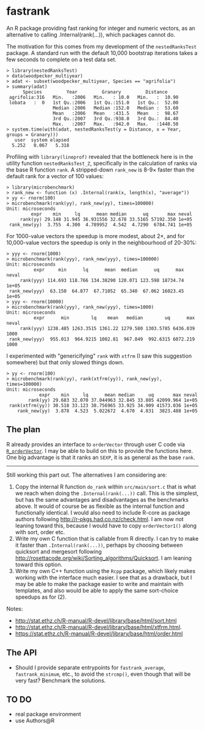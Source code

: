fastrank
========

An R package providing fast ranking for integer and numeric vectors, as an
alternative to calling .Internal(rank(...)), which packages cannot do.

The motivation for this comes from my development of the `nestedRanksTest`
package.  A standard run with the default 10,000 bootstrap iterations takes
a few seconds to complete on a test data set.

~~~~
> library(nestedRanksTest)
> data(woodpecker_multiyear)
> adat <- subset(woodpecker_multiyear, Species == "agrifolia")
> summary(adat)
      Species         Year         Granary         Distance
 agrifolia:316   Min.   :2006   Min.   : 10.0   Min.   :  10.90
 lobata   :  0   1st Qu.:2006   1st Qu.:151.0   1st Qu.:  52.00
                 Median :2006   Median :152.0   Median :  53.60
                 Mean   :2006   Mean   :431.5   Mean   :  98.67
                 3rd Qu.:2007   3rd Qu.:938.0   3rd Qu.:  84.40
                 Max.   :2007   Max.   :942.0   Max.   :1448.50
> system.time(with(adat, nestedRanksTest(y = Distance, x = Year, groups = Granary)))
   user  system elapsed 
  5.252   0.067   5.318 
~~~~

Profiling with `library(lineprof)` revealed that the bottleneck here is in the
utility function `nestedRanksTest_Z`, specifically in the calculation of ranks
via the base R function `rank`.  A stripped-down `rank_new` is 8-9&times;
faster than the default rank for a vector of 100 values:

~~~~
> library(microbenchmark)
> rank_new <- function (x) .Internal(rank(x, length(x), "average"))
> yy <- rnorm(100)
> microbenchmark(rank(yy), rank_new(yy), times=100000)
Unit: microseconds
         expr    min     lq      mean median      uq       max neval
     rank(yy) 29.148 31.945 36.931556 32.678 33.5165 57192.350 1e+05
 rank_new(yy)  3.755  4.300  4.789952  4.542  4.7290  6784.741 1e+05
~~~~

For 1000-value vectors the speedup is more modest, about 2&times;, and for
10,000-value vectors the speedup is only in the neighbourhood of 20-30%:

~~~~
> yyy <- rnorm(1000)
> microbenchmark(rank(yyy), rank_new(yyy), times=100000)
Unit: microseconds
          expr     min      lq      mean  median      uq      max neval
     rank(yyy) 114.693 118.766 134.38290 120.071 123.598 18734.74 1e+05
 rank_new(yyy)  63.150  64.877  67.71052  65.340  67.062 16023.45 1e+05
> yyy <- rnorm(10000)
> microbenchmark(rank(yyy), rank_new(yyy), times=1000)
Unit: microseconds
          expr      min        lq    mean   median        uq      max neval
     rank(yyy) 1238.485 1263.3515 1361.22 1279.580 1303.5785 6436.039  1000
 rank_new(yyy)  955.013  964.9215 1002.81  967.849  992.6315 6072.219  1000
~~~~

I experimented with "genericifying" `rank` with `xtfrm` (I saw this suggestion
somewhere) but that only slowed things down.

~~~~
> yy <- rnorm(100)
> microbenchmark(rank(yy), rank(xtfrm(yy)), rank_new(yy), times=100000)
Unit: microseconds
            expr    min     lq      mean median     uq       max neval
        rank(yy) 29.683 32.070 37.044963 32.845 33.805 42099.964 1e+05
 rank(xtfrm(yy)) 30.518 33.123 38.756965 33.925 34.909 41573.036 1e+05
    rank_new(yy)  3.878  4.523  5.022672  4.670  4.831  3823.488 1e+05
~~~~



The plan
--------

R already provides an interface to `orderVector` through user C code via
[`R_orderVector`][R_orderVector].  I may be able to build on this to provide
the functions here.  One big advantage is that it ranks an `SEXP`, it is as
general as the base `rank`.

[R_orderVector]: http://cran.r-project.org/doc/manuals/r-release/R-exts.html#Utility-functions

* * *

Still working this part out.  The alternatives I am considering are:

1. Copy the internal R function `do_rank` within `src/main/sort.c` that is what
   we reach when doing the `.Internal(rank(...))` call.  This is the simplest, but
   has the same advantages and disadvantages as the benchmarks above.  It would of
   course be as flexible as the internal function and functionally identical.  I
   would also need to include R-core as package authors following
   http://r-pkgs.had.co.nz/check.html.  I am now not leaning toward this, because I
   would have to copy `orderVector1()` along with sort, order etc.
2. Write my own C function that is callable from R directly.  I can try to make
   it faster than `.Internal(rank(...))`, perhaps by choosing between quicksort
   and mergesort following http://rosettacode.org/wiki/Sorting_algorithms/Quicksort.
   I am leaning toward this option.
3. Write my own C++ function using the `Rcpp` package, which likely makes
   working with the interface much easier.  I see that as a drawback, but I may be
   able to make the package easier to write and maintain with templates, and also
   would be able to apply the same sort-choice speedups as for (2).

Notes:

* http://stat.ethz.ch/R-manual/R-devel/library/base/html/sort.html
* http://stat.ethz.ch/R-manual/R-devel/library/base/html/xtfrm.html.
* https://stat.ethz.ch/R-manual/R-devel/library/base/html/order.html



The API
-------

* Should I provide separate entrypoints for `fastrank_average`, `fastrank_minimum`, etc., to avoid the `strcmp()`, even though that will be very fast?  Benchmark the solutions.


TO DO
-----

* real package environment
* use Authors@R

